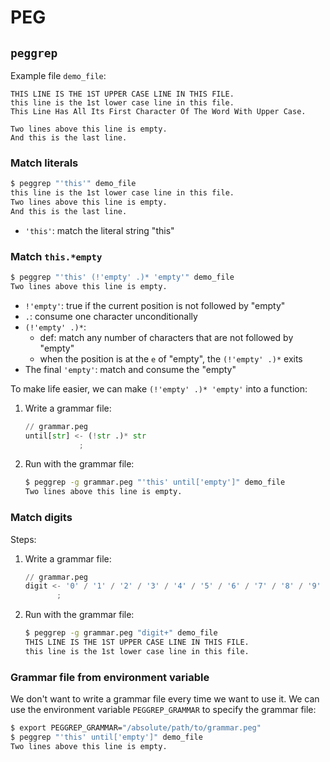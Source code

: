 # PEG

## `peggrep`

Example file `demo_file`:

```text
THIS LINE IS THE 1ST UPPER CASE LINE IN THIS FILE.
this line is the 1st lower case line in this file.
This Line Has All Its First Character Of The Word With Upper Case.

Two lines above this line is empty.
And this is the last line.
```

### Match literals

```bash
$ peggrep "'this'" demo_file
this line is the 1st lower case line in this file.
Two lines above this line is empty.
And this is the last line.
```

- `'this'`: match the literal string "this"

### Match `this.*empty`

```bash
$ peggrep "'this' (!'empty' .)* 'empty'" demo_file
Two lines above this line is empty.
```

- `!'empty'`: true if the current position is not followed by "empty"
- `.`: consume one character unconditionally
- `(!'empty' .)*`:
  - def: match any number of characters that are not followed by "empty"
  - when the position is at the `e` of "empty", the `(!'empty' .)*` exits
- The final `'empty'`: match and consume the "empty"

To make life easier, we can make `(!'empty' .)* 'empty'` into a function:

1. Write a grammar file:
   ```py
   // grammar.peg
   until[str] <- (!str .)* str
               ;
   ```
1. Run with the grammar file:
   ```bash
   $ peggrep -g grammar.peg "'this' until['empty']" demo_file
   Two lines above this line is empty.
   ```

### Match digits

Steps:

1. Write a grammar file:
   ```py
   // grammar.peg
   digit <- '0' / '1' / '2' / '3' / '4' / '5' / '6' / '7' / '8' / '9'
          ;
   ```
1. Run with the grammar file:
   ```bash
   $ peggrep -g grammar.peg "digit+" demo_file
   THIS LINE IS THE 1ST UPPER CASE LINE IN THIS FILE.
   this line is the 1st lower case line in this file.
   ```

### Grammar file from environment variable

We don't want to write a grammar file every time we want to use it. We can use the environment variable `PEGGREP_GRAMMAR` to specify the grammar file:

```bash
$ export PEGGREP_GRAMMAR="/absolute/path/to/grammar.peg"
$ peggrep "'this' until['empty']" demo_file
Two lines above this line is empty.
```
